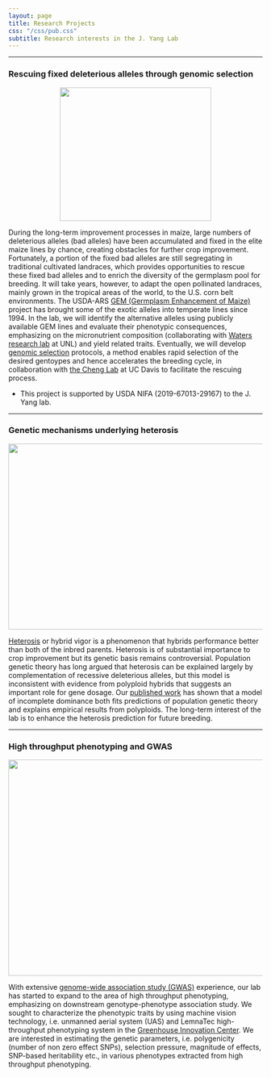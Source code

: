 ```yaml
---
layout: page
title: Research Projects
css: "/css/pub.css"
subtitle: Research interests in the J. Yang Lab
---
```




-------------------

### Rescuing fixed deleterious alleles through genomic selection

<p align="center">
  <img width="300" height="265" src="https://i.imgur.com/9gL2O0e.png?1">
</p>

During the long-term improvement processes in maize, large numbers of deleterious alleles (bad alleles) have been accumulated and fixed in the elite maize lines by chance, creating obstacles for further crop improvement. 
Fortunately, a portion of the fixed bad alleles are still segregating in traditional cultivated landraces, which provides opportunities to rescue these fixed bad alleles and to enrich the diversity of the germplasm pool for breeding. 
It will take years, however, to adapt the open pollinated landraces, mainly grown in the tropical areas of the world, to the U.S. corn belt environments. The USDA-ARS [GEM (Germplasm Enhancement of Maize)](https://usda-gem.public.iastate.edu/GEM_Project/GEM_Project.htm) project has brought some of the exotic alleles into temperate lines since 1994. 
In the lab, we will identify the alternative alleles using publicly available GEM lines and evaluate their phenotypic consequences, emphasizing on the micronutrient composition (collaborating with [Waters research lab](https://agronomy.unl.edu/waters-research-lab) at UNL) and yield related traits.
Eventually, we will develop [genomic selection](https://en.wikipedia.org/wiki/Molecular_breeding) protocols, a method enables rapid selection of the desired gentoypes and hence accelerates the breeding cycle, in collaboration with [the Cheng Lab](http://qtl.rocks/) at UC Davis to facilitate the rescuing process.

- This project is supported by USDA NIFA (2019-67013-29167) to the J. Yang lab.

-------------------

### Genetic mechanisms underlying heterosis


<p align="center">
  <img width="1087" height="369" src="https://i.imgur.com/R0NKyee.png">
</p>

[Heterosis](https://en.wikipedia.org/wiki/Heterosis) or hybrid vigor is a phenomenon that hybrids performance better than both of the inbred parents.
Heterosis is of substantial importance to crop improvement but its genetic basis remains controversial. 
Population genetic theory has long argued that heterosis can be explained largely by complementation of recessive deleterious alleles, but this model is inconsistent with evidence from polyploid hybrids that suggests an important role for gene dosage. 
Our [published work](http://journals.plos.org/plosgenetics/article?id=10.1371/journal.pgen.1007019) has shown that a model of incomplete dominance both fits predictions of population genetic theory and explains empirical results from polyploids. 
The long-term interest of the lab is to enhance the heterosis prediction for future breeding.


-------------------

### High throughput phenotyping and GWAS

<p align="center">
  <img width="602" height="429" src="https://i.imgur.com/KsIfPxQ.png?1">
</p>

With extensive [genome-wide association study (GWAS)](https://en.wikipedia.org/wiki/Genome-wide_association_study) experience, our lab has started to expand to the area of high throughput phenotyping, emphasizing on downstream genotype-phenotype association study. 
We sought to characterize the phenotypic traits by using machine vision technology, i.e. unmanned aerial system (UAS) and LemnaTec high-throughput phenotyping system in the [Greenhouse Innovation Center](https://innovate.unl.edu/greenhouse-innovation-center). 
We are interested in estimating the genetic parameters, i.e. polygenicity (number of non zero effect SNPs), selection pressure, magnitude of effects, SNP-based heritability etc., in various phenotypes extracted from high throughput phenotyping.



